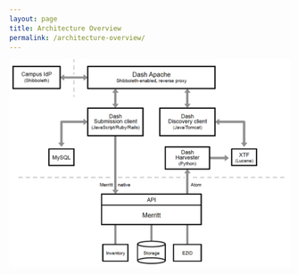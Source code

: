 ```yaml
---
layout: page
title: Architecture Overview
permalink: /architecture-overview/
---
```



![Dash Architecture](https://raw.githubusercontent.com/CDLUC3/dash/gh-pages/docs/DashArchitecture.png)